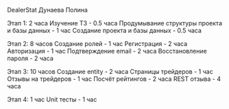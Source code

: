 DealerStat
Дунаева Полина

Этап 1: 2 часа
Изучение ТЗ - 0.5 часа
Продумывание структуры проекта и базы данных - 1 час
Создание проекта и базы данных - 0.5 часа

Этап 2: 8 часов
Создание ролей - 1 час
Регистрация - 2 часа
Авторизация - 1 час
Подтверждение email - 2 часа
Восстановление пароля - 2 часа

Этап 3: 10 часов
Создание entity - 2 часа
Страницы трейдеров - 1 час
Отзывы на трейдеров - 1 час
Посчёт рейтингов - 2 часа
REST отзыва - 4 часа

Этап 4: 1 час
Unit тесты - 1 час

